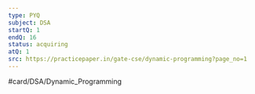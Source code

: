 ```yaml
---
type: PYQ
subject: DSA
startQ: 1
endQ: 16
status: acquiring
atQ: 1
src: https://practicepaper.in/gate-cse/dynamic-programming?page_no=1
---
```

#card/DSA/Dynamic_Programming

